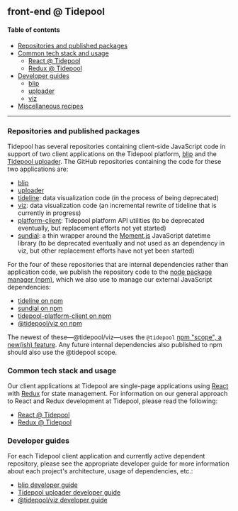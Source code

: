 ## front-end @ Tidepool

#### Table of contents

- [Repositories and published packages](#repositories-and-published-packages)
- [Common tech stack and usage](#common-tech-stack-and-usage)
    - [React @ Tidepool](./react/README.md)
    - [Redux @ Tidepool](./redux/README.md)
- [Developer guides](#developer-guides)
    - [blip](http://developer.tidepool.org/blip/docs/StartHere.html 'Tidepool developer portal: Blip developer guide')
    - [uploader](http://developer.tidepool.org/uploader/docs/StartHere.html 'Tidepool developer portal: uploader developer guide')
    - [viz](http://developer.tidepool.org/viz/docs/StartHere.html 'Tidepool developer portal: @tidepool/viz developer guide')
- [Miscellaneous recipes](./recipes.md)

<!-- TODO: add further links to individual developer guides -->

* * * * *

### Repositories and published packages

Tidepool has several repositories containing client-side JavaScript code in support of two client applications on the Tidepool platform, [blip](https://blip.tidepool.org/ 'Blip') and the [Tidepool uploader](https://tidepool.org/products/tidepool-uploader/). The GitHub repositories containing the code for these two applications are:

- [blip](https://github.com/tidepool-org/blip 'GitHub: blip')
- [uploader](https://github.com/tidepool-org/uploader 'GitHub: uploader')
- [tideline](https://github.com/tidepool-org/tideline 'GitHub: tideline'): data visualization code (in the process of being deprecated)
- [viz](https://github.com/tidepool-org/viz 'GitHub: viz'): data visualization code (an incremental rewrite of tideline that is currently in progress)
- [platform-client](https://github.com/tidepool-org/platform-client 'GitHub: platform-client'): Tidepool platform API utilities (to be deprecated eventually, but replacement efforts not yet started)
- [sundial](https://github.com/tidepool-org/sundial 'GitHub: sundial'): a thin wrapper around the [Moment.js](http://momentjs.com/ 'Moment.js') JavaScript datetime library (to be deprecated eventually and not used as an dependency in viz, but other replacement efforts have not yet been started)

For the four of these repositories that are internal dependencies rather than application code, we publish the repository code to the [node package manager (npm)](https://www.npmjs.com/ 'node package manager'), which we also use to manage our external JavaScript dependencies:

- [tideline on npm](https://www.npmjs.com/package/tideline 'tideline on npm')
- [sundial on npm](https://www.npmjs.com/package/sundial 'sundial on npm')
- [tidepool-platform-client on npm](https://www.npmjs.com/package/tidepool-platform-client 'platform-client on npm')
- [@tidepool/viz on npm](https://www.npmjs.com/package/@tidepool/viz '@tidepool/viz on npm')

The newest of these—@tidepool/viz—uses the `@tidepool` [npm "scope", a new(ish) feature](https://docs.npmjs.com/getting-started/scoped-packages 'npm: scoped packages'). Any future internal dependencies also published to npm should also use the @tidepool scope.

### Common tech stack and usage

Our client applications at Tidepool are single-page applications using [React](https://facebook.github.io/react/ 'React') with [Redux](http://redux.js.org/ 'Redux') for state management. For information on our general approach to React and Redux development at Tidepool, please read the following:

- [React @ Tidepool](./react/)
- [Redux @ Tidepool](./redux/)

### Developer guides

For each Tidepool client application and currently active dependent repository, please see the appropriate developer guide for more information about each project's architecture, usage of dependencies, etc.:

- [blip developer guide](http://developer.tidepool.org/blip/docs/StartHere.html 'Tidepool developer portal: Blip developer guide')
- [Tidepool uploader developer guide](http://developer.tidepool.org/uploader/docs/StartHere.html 'Tidepool developer portal: uploader developer guide')
- [@tidepool/viz developer guide](http://developer.tidepool.org/viz/docs/StartHere.html 'Tidepool developer portal: @tidepool/viz developer guide')
